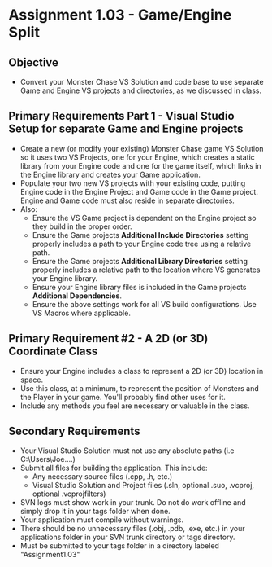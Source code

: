 # Assignment 1.03 - Game/Engine Split

## Objective

- Convert your Monster Chase VS Solution and code base to use separate Game and Engine VS projects and directories, as we discussed in class.

## Primary Requirements Part 1 - Visual Studio Setup for separate Game and Engine projects

- Create a new (or modify your existing) Monster Chase game VS Solution so it uses two VS Projects, one for your Engine, which creates a static library from your Engine code and one for the game itself, which links in the Engine library and creates your Game application.
- Populate your two new VS projects with your existing code, putting Engine code in the Engine Project and Game code in the Game project. Engine and Game code must also reside in separate directories.
- Also:
  - Ensure the VS Game project is dependent on the Engine project so they build in the proper order.
  - Ensure the Game projects  **Additional Include Directories**  setting properly includes a path to your Engine code tree using a relative path.
  - Ensure the Game projects  **Additional Library Directories**  setting properly includes a relative path to the location where VS generates your Engine library.
  - Ensure your Engine library files is included in the Game projects  **Additional Dependencies**.
  - Ensure the above settings work for all VS build configurations. Use VS Macros where applicable.

## Primary Requirement #2 - A 2D (or 3D) Coordinate Class

- Ensure your Engine includes a class to represent a 2D (or 3D) location in space.
- Use this class, at a minimum, to represent the position of Monsters and the Player in your game. You'll probably find other uses for it.
- Include any methods you feel are necessary or valuable in the class.

## Secondary Requirements

- Your Visual Studio Solution must not use any absolute paths (i.e C:\Users\Joe....)
- Submit all files for building the application. This include:
  - Any necessary source files (.cpp, .h, etc.)
  - Visual Studio Solution and Project files (.sln, optional .suo, .vcproj, optional .vcprojfilters)
- SVN logs must show work in your trunk. Do not do work offline and simply drop it in your tags folder when done.
- Your application must compile without warnings.
- There should be no unnecessary files (.obj, .pdb, .exe, etc.) in your applications folder in your SVN trunk directory or tags directory.
- Must be submitted to your tags folder in a directory labeled "Assignment1.03"